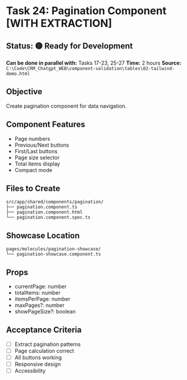 # Task 24: Pagination Component [WITH EXTRACTION]

## Status: 🟡 Ready for Development
**Can be done in parallel with:** Tasks 17-23, 25-27
**Time:** 2 hours
**Source:** `C:\Code\CRM_Chatgpt_WEB\component-validation\tables\02-tailwind-demo.html`

## Objective
Create pagination component for data navigation.

## Component Features
- Page numbers
- Previous/Next buttons
- First/Last buttons
- Page size selector
- Total items display
- Compact mode

## Files to Create
```
src/app/shared/components/pagination/
├── pagination.component.ts
├── pagination.component.html
└── pagination.component.spec.ts
```

## Showcase Location
```
pages/molecules/pagination-showcase/
└── pagination-showcase.component.ts
```

## Props
- currentPage: number
- totalItems: number
- itemsPerPage: number
- maxPages?: number
- showPageSize?: boolean

## Acceptance Criteria
- [ ] Extract pagination patterns
- [ ] Page calculation correct
- [ ] All buttons working
- [ ] Responsive design
- [ ] Accessibility
